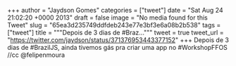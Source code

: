 
+++
author = "Jaydson Gomes"
categories = ["tweet"]
date = "Sat Aug 24 21:02:20 +0000 2013"
draft = false
image = "No media found for this Tweet"
slug = "65ea3d235749ddfdeb243e77e3bf3e6a08b2b538"
tags = ["tweet"]
title = """Depois de 3 dias de #Braz..."""
tweet = true
tweet_url = "https://twitter.com/jaydson/status/371376953443377152"
+++
Depois de 3 dias de #BrazilJS, ainda tivemos gás pra criar uma app no #WorkshopFFOS //cc @felipenmoura
